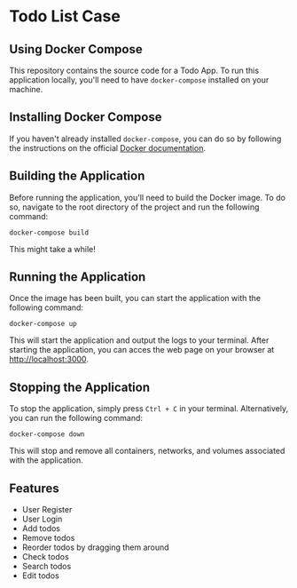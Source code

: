 # Todo List Case

## Using Docker Compose

This repository contains the source code for a Todo App. To run this application locally, you'll need to have `docker-compose` installed on your machine.

## Installing Docker Compose

If you haven't already installed `docker-compose`, you can do so by following the instructions on the official [Docker documentation](https://docs.docker.com/compose/install/).

## Building the Application

Before running the application, you'll need to build the Docker image. To do so, navigate to the root directory of the project and run the following command:

```
docker-compose build
```
This might take a while!

## Running the Application

Once the image has been built, you can start the application with the following command:

```
docker-compose up
```

This will start the application and output the logs to your terminal. After starting the application, you can acces the web page on your browser at [http://localhost:3000](http://localhost:3000).


## Stopping the Application

To stop the application, simply press `Ctrl + C` in your terminal. Alternatively, you can run the following command:

```
docker-compose down
```

This will stop and remove all containers, networks, and volumes associated with the application.

## Features
* User Register
* User Login
* Add todos
* Remove todos
* Reorder todos by dragging them around
* Check todos
* Search todos
* Edit todos
